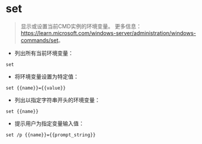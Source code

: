 # set

> 显示或设置当前CMD实例的环境变量。
> 更多信息：<https://learn.microsoft.com/windows-server/administration/windows-commands/set>。

- 列出所有当前环境变量：

`set`

- 将环境变量设置为特定值：

`set {{name}}={{value}}`

- 列出以指定字符串开头的环境变量：

`set {{name}}`

- 提示用户为指定变量输入值：

`set /p {{name}}={{prompt_string}}`